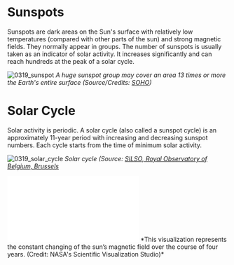 # Sunspots

Sunspots are dark areas on the Sun's surface with relatively low temperatures (compared with other parts of the sun) and strong magnetic fields. They normally appear in groups. The number of sunspots is usually taken as an indicator of solar activity. It increases significantly and can reach hundreds at the peak of a solar cycle.

![0319_sunspot](./static/0319_sunspot.png)
*A huge sunspot group may cover an area 13 times or more the Earth's entire surface (Source/Credits: [SOHO](https://sohowww.nascom.nasa.gov/))*

# Solar Cycle

Solar activity is periodic. A solar cycle (also called a sunspot cycle) is an approximately 11-year period with increasing and decreasing sunspot numbers. Each cycle starts from the time of minimum solar activity. 

![0319_solar_cycle](./static/0319_cycle.png)
*Solar cycle (Source: [SILSO, Royal Observatory of Belgium, Brussels](http://sidc.be/silso)*

<iframe src="./videos/Sun’s_magnetic_field@nasa.mp4" frameborder="0" allowfullscreen></iframe>
*This visualization represents the constant changing of the sun’s magnetic field over the course of four years. (Credit: NASA's Scientific Visualization Studio)*
